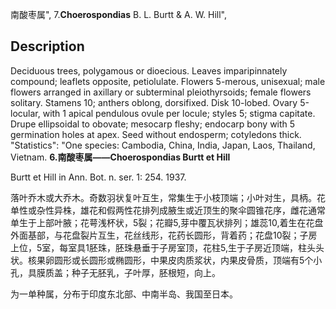 南酸枣属",
7.**Choerospondias** B. L. Burtt & A. W. Hill",

## Description
Deciduous trees, polygamous or dioecious. Leaves imparipinnately compound; leaflets opposite, petiolulate. Flowers 5-merous, unisexual; male flowers arranged in axillary or subterminal pleiothyrsoids; female flowers solitary. Stamens 10; anthers oblong, dorsifixed. Disk 10-lobed. Ovary 5-locular, with 1 apical pendulous ovule per locule; styles 5; stigma capitate. Drupe ellipsoidal to obovate; mesocarp fleshy; endocarp bony with 5 germination holes at apex. Seed without endosperm; cotyledons thick.
  "Statistics": "One species: Cambodia, China, India, Japan, Laos, Thailand, Vietnam.
**6.南酸枣属——Choerospondias Burtt et Hill**

Burtt et Hill in Ann. Bot. n. ser. 1: 254. 1937.

落叶乔木或大乔木。奇数羽状复叶互生，常集生于小枝顶端；小叶对生，具柄。花单性或杂性异株，雄花和假两性花排列成腋生或近顶生的聚伞圆锥花序，雌花通常单生于上部叶腋；花萼浅杯状，5裂；花瓣5,芽中覆瓦状排列；雄蕊10,着生在花盘外面基部，与花盘裂片互生，花丝线形，花药长圆形，背着药；花盘10裂；子房上位，5室，每室具1胚珠，胚珠悬垂于子房室顶，花柱5,生于子房近顶端，柱头头状。核果卵圆形或长圆形或椭圆形，中果皮肉质浆状，内果皮骨质，顶端有5个小孔，具膜质盖；种子无胚乳，子叶厚，胚根短，向上。

为一单种属，分布于印度东北部、中南半岛、我国至日本。
